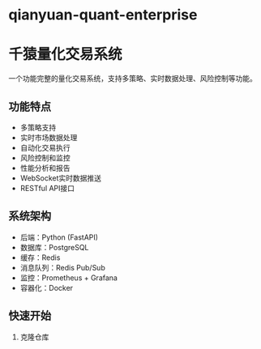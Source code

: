 # qianyuan-quant-enterprise

# 千猿量化交易系统

一个功能完整的量化交易系统，支持多策略、实时数据处理、风险控制等功能。

## 功能特点

- 多策略支持
- 实时市场数据处理
- 自动化交易执行
- 风险控制和监控
- 性能分析和报告
- WebSocket实时数据推送
- RESTful API接口

## 系统架构

- 后端：Python (FastAPI)
- 数据库：PostgreSQL
- 缓存：Redis
- 消息队列：Redis Pub/Sub
- 监控：Prometheus + Grafana
- 容器化：Docker

## 快速开始

1. 克隆仓库